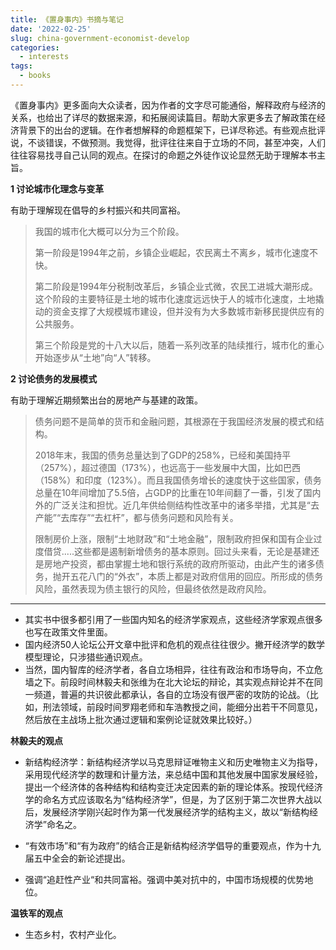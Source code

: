 ```yaml
---
title: 《置身事内》书摘与笔记
date: '2022-02-25'
slug: china-government-economist-develop
categories:
  - interests
tags:
  - books
---
```


《置身事内》更多面向大众读者，因为作者的文字尽可能通俗，解释政府与经济的关系，也给出了详尽的数据来源，和拓展阅读篇目。帮助大家更多去了解政策在经济背景下的出台的逻辑。在作者想解释的命题框架下，已详尽称述。有些观点批评说，不谈错误，不做预测。我觉得，批评往往来自于立场的不同，甚至冲突，人们往往容易找寻自己认同的观点。在探讨的命题之外徒作议论显然无助于理解本书主旨。

**1 讨论城市化理念与变革**

有助于理解现在倡导的乡村振兴和共同富裕。

> 我国的城市化大概可以分为三个阶段。
>
> 第一阶段是1994年之前，乡镇企业崛起，农民离土不离乡，城市化速度不快。
>
> 第二阶段是1994年分税制改革后，乡镇企业式微，农民工进城大潮形成。这个阶段的主要特征是土地的城市化速度远远快于人的城市化速度，土地撬动的资金支撑了大规模城市建设，但并没有为大多数城市新移民提供应有的公共服务。
>
> 第三个阶段是党的十八大以后，随着一系列改革的陆续推行，城市化的重心开始逐步从“土地”向“人”转移。

**2 讨论债务的发展模式**

有助于理解近期频繁出台的房地产与基建的政策。

> 债务问题不是简单的货币和金融问题，其根源在于我国经济发展的模式和结构。
>
> 2018年末，我国的债务总量达到了GDP的258%，已经和美国持平（257%），超过德国（173%），也远高于一些发展中大国，比如巴西（158%）和印度（123%）。而且我国债务增长的速度快于这些国家，债务总量在10年间增加了5.5倍，占GDP的比重在10年间翻了一番，引发了国内外的广泛关注和担忧。近几年供给侧结构性改革中的诸多举措，尤其是“去产能”“去库存”“去杠杆”，都与债务问题和风险有关。
>
> 限制房价上涨，限制“土地财政”和“土地金融”，限制政府担保和国有企业过度借贷.....这些都是遏制新增债务的基本原则。回过头来看，无论是基建还是房地产投资，都由掌握土地和银行系统的政府所驱动，由此产生的诸多债务，抛开五花八门的“外衣”，本质上都是对政府信用的回应。所形成的债务风险，虽然表现为债主银行的风险，但最终依然是政府风险。


---


- 其实书中很多都引用了一些国内知名的经济学家观点，这些经济学家观点很多也写在政策文件里面。
- 国内经济50人论坛公开文章中批评和危机的观点往往很少。撇开经济学的数学模型理论，只涉猎些通识观点。
- 当然，国内智库的经济学者，各自立场相异，往往有政治和市场导向，不立危墙之下。前段时间林毅夫和张维为在北大论坛的辩论，其实观点辩论并不在同一频道，普遍的共识彼此都承认，各自的立场没有很严密的攻防的论战。（比如，刑法领域，前段时间罗翔老师和车浩教授之间，能细分出若干不同意见，然后放在主战场上批次通过逻辑和案例论证就效果比较好。）

**林毅夫的观点**

-   新结构经济学：新结构经济学以马克思辩证唯物主义和历史唯物主义为指导，采用现代经济学的数理和计量方法，来总结中国和其他发展中国家发展经验，提出一个经济体的各种结构和结构变迁决定因素的新的理论体系。按现代经济学的命名方式应该取名为“结构经济学”，但是，为了区别于第二次世界大战以后，发展经济学刚兴起时作为第一代发展经济学的结构主义，故以“新结构经济学”命名之。
    
-   “有效市场”和“有为政府”的结合正是新结构经济学倡导的重要观点，作为十九届五中全会的新论述提出。
    
-   强调“追赶性产业“和共同富裕。强调中美对抗中的，中国市场规模的优势地位。

**温铁军的观点**

-   生态乡村，农村产业化。
    